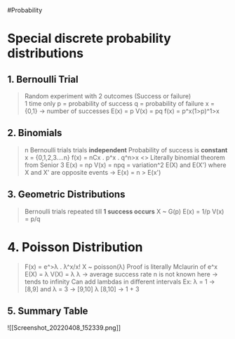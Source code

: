 #Probability 

# Special discrete probability distributions
## 1. Bernoulli Trial
> Random experiment with 2 outcomes (Success or failure)\
> 1 time only
> p = probability of success
> q = probability of failure
> x = {0,1} -> number of successes
> E(x) = p
> V(x) = pq
> f(x) = p^x(1>p)^1>x
## 2. Binomials
> n Bernoulli trials
> trials **independent**
> Probability of success is **constant**
> x = {0,1,2,3....n} 
> f(x) = nCx . p^x . q^n>x <> Literally binomial theorem from Senior 3
> E(x) = np
> V(x) = npq = variation^2
> E(X) and E(X') where X and X' are opposite events -> E(x) = n > E(x')
## 3. Geometric Distributions
> Bernoulli trials repeated till **1 success occurs**
> X ~ G(p)
> E(x) = 1/p
> V(x) = p/q
# 4. Poisson Distribution
> F(x) = e^>λ . λ^x/x! 
>  X ~ poisson(λ)
> Proof is literally Mclaurin of e^x
> E(X) = λ
> V(X) = λ
> λ -> average success rate
> n is not known here -> tends to infinity
> Can add lambdas in different intervals
Ex: λ = 1 -> [8,9] and λ = 3 -> [9,10]
λ [8,10] -> 1 + 3

## 5. Summary Table 
![[Screenshot_20220408_152339.png]]